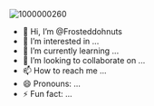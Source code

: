 ![1000000260](https://github.com/user-attachments/assets/444c9dd0-c911-4df8-9874-1cff0c852331)
- 👋 Hi, I’m @Frosteddohnuts
- 👀 I’m interested in ...
- 🌱 I’m currently learning ...
- 💞️ I’m looking to collaborate on ...
- 📫 How to reach me ...
- 😄 Pronouns: ...
- ⚡ Fun fact: ...

<!---
Frosteddohnuts/Frosteddohnuts is a ✨ special ✨ repository because its `README.md` (this file) appears on your GitHub profile.
You can click the Preview link to take a look at your changes.
--->
